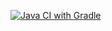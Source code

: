 [![Java CI with Gradle](https://github.com/YukhnikOlga/Card/actions/workflows/gradle-publish.yml/badge.svg)](https://github.com/YukhnikOlga/Card/actions/workflows/gradle-publish.yml)